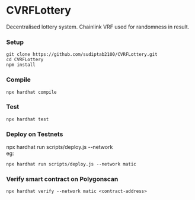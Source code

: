 # CVRFLottery
Decentralised lottery system. Chainlink VRF used for randomness in result.

### Setup
```
git clone https://github.com/sudiptab2100/CVRFLottery.git
cd CVRFLottery
npm install
```

### Compile
```
npx hardhat compile
```

### Test
```
npx hardhat test
```

### Deploy on Testnets
npx hardhat run scripts/deploy.js --network <network-name><br />
eg:
```
npx hardhat run scripts/deploy.js --network matic
```

### Verify smart contract on Polygonscan
```
npx hardhat verify --network matic <contract-address>
```